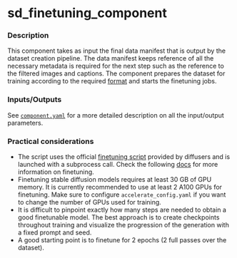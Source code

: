 # sd_finetuning_component

### Description

This component takes as input the
final data manifest that is output by the dataset
creation pipeline. The data
manifest keeps reference of all the necessary metadata is required for the next step such as the
reference to the filtered images and captions. The component prepares the dataset for training
according to the
required [format](https://huggingface.co/docs/datasets/image_dataset#:~:text=in%20load_dataset.-,Image%20captioning,-Image%20captioning%20datasets)
and starts the finetuning jobs.
### **Inputs/Outputs**

See [`component.yaml`](component.yaml) for a more detailed description on all the input/output parameters. 

### **Practical considerations**
* The script uses the official [finetuning script](https://github.com/huggingface/diffusers/blob/main/examples/text_to_image/train_text_to_image.py)
provided by diffusers and is launched with a subprocess call. Check the following
[docs](https://github.com/huggingface/diffusers/tree/main/examples/text_to_image) for more information on finetuning.
* Finetuning stable diffusion models requires at least 30 GB of GPU memory. It is currently recommended to
use at least 2 A100 GPUs for finetuning. Make sure to configure `accelerate_config.yaml` if you want to change
the number of GPUs used for training. 
* It is difficult to pinpoint exactly how many steps are needed to obtain a good finetunable model. The best approach
is to create checkpoints throughout training and visualize the progression of the generation with a fixed prompt and seed.
* A good starting point is to finetune for 2 epochs (2 full passes over the dataset).
